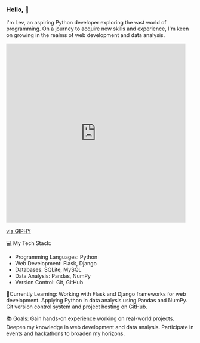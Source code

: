 ### Hello, 👋
I'm Lev, an aspiring Python developer exploring the vast world of programming. On a journey to acquire new skills and experience, I'm keen on growing in the realms of web development and data analysis.

<iframe src="https://giphy.com/embed/tbRcseHU5ieXAEhlQw" width="480" height="480" frameBorder="0" class="giphy-embed" allowFullScreen></iframe><p><a href="https://giphy.com/gifs/-TWS--happy-party-celebration-tbRcseHU5ieXAEhlQw">via GIPHY</a></p>

💻 My Tech Stack:
- Programming Languages: Python
- Web Development: Flask, Django
- Databases: SQLite, MySQL
- Data Analysis: Pandas, NumPy
- Version Control: Git, GitHub
  
🌱Currently Learning:
Working with Flask and Django frameworks for web development.
Applying Python in data analysis using Pandas and NumPy.
Git version control system and project hosting on GitHub.
  
📚 Goals:
Gain hands-on experience working on real-world projects.
Deepen my knowledge in web development and data analysis.
Participate in events and hackathons to broaden my horizons.
